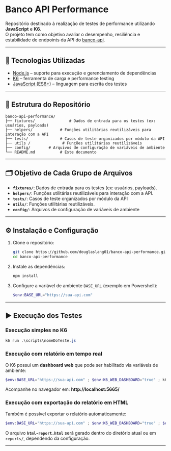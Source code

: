 # Banco API Performance  

Repositório destinado à realização de testes de performance utilizando **JavaScript** e **K6**.  
O projeto tem como objetivo avaliar o desempenho, resiliência e estabilidade de endpoints da API do [banco-api](https://github.com/douglaslang01/banco-api).  

---

## 🚀 Tecnologias Utilizadas  

- [Node.js](https://nodejs.org/) – suporte para execução e gerenciamento de dependências  
- [K6](https://k6.io/) – ferramenta de carga e performance testing  
- [JavaScript (ES6+)](https://developer.mozilla.org/pt-BR/docs/Web/JavaScript) – linguagem para escrita dos testes  

---

## 📁 Estrutura do Repositório

```
banco-api-performance/
├── fixtures/               # Dados de entrada para os testes (ex: usuários, payloads)
├── helpers/            # Funções utilitárias reutilizáveis para interação com a API
├── tests/              # Casos de teste organizados por módulo da API
├── utils /              # Funções utilitárias reutilizáveis
├── config/        # Arquivos de configuração de variáveis de ambiente
└── README.md           # Este documento
```

---

## 🗂️ Objetivo de Cada Grupo de Arquivos

- **`fixtures/`**: Dados de entrada para os testes (ex: usuários, payloads).
- **`helpers/`**: Funções utilitárias reutilizáveis para interação com a API.
- **`tests/`**: Casos de teste organizados por módulo da API
- **`utils/`**: Funções utilitárias reutilizáveis.
- **`config/`**: Arquivos de configuração de variáveis de ambiente  

---

## ⚙️ Instalação e Configuração  

1. Clone o repositório:  
   ```bash 
   git clone https://github.com/douglaslang01/banco-api-performance.git
   cd banco-api-performance
   ```

2. Instale as dependências:  
   ```bash
   npm install
   ```

3. Configure a variável de ambiente `BASE_URL` (exemplo em Powershell):  
   ```powershell
   $env:BASE_URL="https://sua-api.com"
   ```

---

## ▶️ Execução dos Testes  

### Execução simples no K6  
```Powershell
k6 run .\scripts\nomeDoTeste.js
```

### Execução com relatório em tempo real  
O K6 possui um **dashboard web** que pode ser habilitado via variáveis de ambiente:  

```Powershell
$env:BASE_URL="https://sua-api.com" ; $env:K6_WEB_DASHBOARD="true" ; k6 run .\scripts\nomeDoTeste.js
```

Acompanhe no navegador em: **http://localhost:5665/**  

### Execução com exportação do relatório em HTML  
Também é possível exportar o relatório automaticamente:  

```powershell
$env:BASE_URL="https://sua-api.com" ; $env:K6_WEB_DASHBOARD="true" ; $env:K6_WEB_DASHBOARD_EXPORT="html-report.html" ; k6 run .\scripts\nomeDoTeste.js
```

O arquivo **`html-report.html`** será gerado dentro do diretório atual ou em `reports/`, dependendo da configuração.  

---
